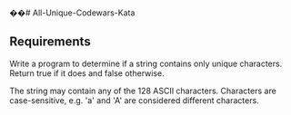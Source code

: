 ��#   A l l - U n i q u e - C o d e w a r s - K a t a  

## Requirements

Write a program to determine if a string contains only unique characters. Return true if it does and false otherwise.

The string may contain any of the 128 ASCII characters. Characters are case-sensitive, e.g. 'a' and 'A' are considered different characters.
 
